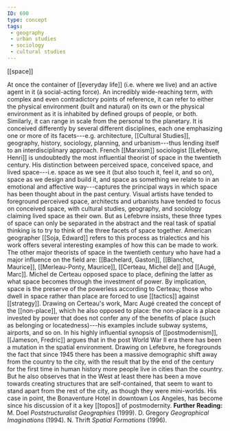 ```yaml
---
ID: 690
type: concept
tags: 
 - geography
 - urban studies
 - sociology
 - cultural studies
---
```


[[space]]

 At once the container
of [[everyday life]] (i.e.
where we live) and an active agent in it (a social-acting force). An
incredibly wide-reaching term, with complex and even contradictory
points of reference, it can refer to either the physical environment
(built and natural) on its own or the physical environment as it is
inhabited by defined groups of people, or both. Similarly, it can range
in scale from the personal to the planetary. It is conceived differently
by several different disciplines, each one emphasizing one or more of
its facets---e.g. architecture, [[Cultural Studies]], geography, history,
sociology, planning, and urbanism---thus lending itself to an
interdisciplinary approach.
French [[Marxism]]
sociologist [[Lefebvre, Henri]] is undoubtedly
the most influential theorist of space in the twentieth century. His
distinction between perceived space, conceived space, and lived
space---i.e. space as we see it (but also touch it, feel it, and so on),
space as we design and build it, and space as something we relate to in
an emotional and affective way---captures the principal ways in which
space has been thought about in the past century. Visual artists have
tended to foreground perceived space, architects and urbanists have
tended to focus on conceived space, with cultural studies, geography,
and sociology claiming lived space as their own. But as Lefebvre
insists, these three types of space can only be separated in the
abstract and the real task of spatial thinking is to try to think of the
three facets of space together. American geographer [[Soja, Edward]] refers to this
process as trialectics and his work offers several interesting examples
of how this can be made to work.
The other major theorists of space in the twentieth century who have had
a major influence on the field are: [[Bachelard, Gaston]], [[Blanchot, Maurice]], [[Merleau-Ponty, Maurice]], [[Certeau, Michel de]] and [[Augé, Marc]]. Michel de Certeau
opposed space to place, defining the latter as what space becomes
through the investment of power. By implication, space is the preserve
of the powerless according to Certeau; those who dwell in space rather
than place are forced to use
[[tactics]] against
[[strategy]]. Drawing on
Certeau's work, Marc Augé created the concept of the
[[non-place]], which he also
opposed to place: the non-place is a place invested by power that does
not confer any of the benefits of place (such as belonging or
locatedness)---his examples include subway systems, airports, and so on.
In his highly influential synopsis of
[[postmodernism]], [[Jameson, Fredric]] argues that in the
post World War II era there has been a mutation in the spatial
environment. Drawing on Lefebvre, he foregrounds the fact that since
1945 there has been a massive demographic shift away from the country to
the city, with the result that by the end of the century for the first
time in human history more people live in cities than the country. But
he also observes that in the West at least there has been a move towards
creating structures that are self-contained, that seem to want to stand
apart from the rest of the city, as though they were mini-worlds. His
case in point, the Bonaventure Hotel in downtown Los Angeles, has become
since his discussion of it a key
[[topos]] of postmodernity.
**Further Reading:** M. Doel *Poststructuralist Geographies* (1999).
D. Gregory *Geographical Imaginations* (1994).
N. Thrift *Spatial Formations* (1996).
